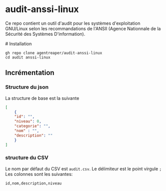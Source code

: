# audit-anssi-linux
Ce repo contient un outil d'audit pour les systèmes d'exploitation GNU/Linux selon les recommandations de l'ANSII (Agence Nationnale de la Sécurité des Systèmes D'information).

# Installation
```
gh repo clone agentreaper/audit-anssi-linux
cd audit anssi-linux
```

## Incrémentation
### Structure du json
La structure de base est la suivante
```json
[
    {
    "id": "",
    "niveau": 0,
    "categorie": "", 
    "nom" : "",
    "description": ""
    }
]
```

### structure du CSV
Le nom par défaut du CSV est `audit.csv`. Le délimiteur est le point virgule `;`
Les colonnes sont les suivantes:
```csv
id,nom,description,niveau
``` 